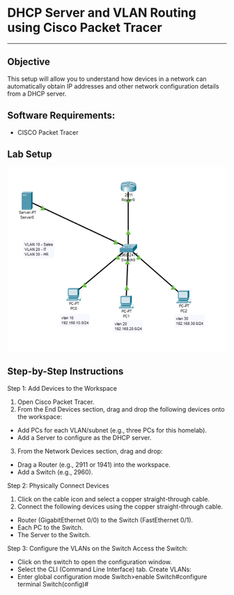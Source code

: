 # DHCP Server and VLAN Routing using Cisco Packet Tracer

---

## Objective
This setup will allow you to understand how devices in a network can automatically
obtain IP addresses and other network configuration details from a DHCP server.

## Software Requirements:
- CISCO Packet Tracer

## Lab Setup

<img src="https://github.com/Hashdan-M/DHCP-Server-and-VLAN-routing-using-Packet-Tracer/blob/main/Cisco%20PT/c0.PNG"/></a>

## Step-by-Step Instructions
Step 1: Add Devices to the Workspace
1. Open Cisco Packet Tracer.
2. From the End Devices section, drag and drop the following devices onto the workspace:
- Add PCs for each VLAN/subnet (e.g., three PCs for this homelab).
- Add a Server to configure as the DHCP server.
3. From the Network Devices section, drag and drop:
- Drag a Router (e.g., 2911 or 1941) into the workspace.
- Add a Switch (e.g., 2960).

Step 2: Physically Connect Devices
1. Click on the cable icon and select a copper straight-through cable.
2. Connect the following devices using the copper straight-through cable.
- Router (GigabitEthernet 0/0) to the Switch (FastEthernet 0/1).
- Each PC to the Switch.
- The Server to the Switch.

Step 3: Configure the VLANs on the Switch
Access the Switch:
- Click on the switch to open the configuration window.
- Select the CLI (Command Line Interface) tab.
Create VLANs:
- Enter global configuration mode
Switch>enable
Switch#configure terminal
Switch(config)#
